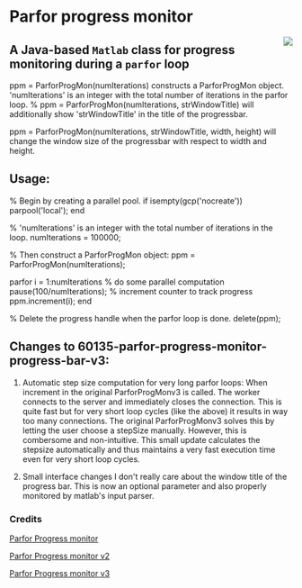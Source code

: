 # Parfor progress monitor
<img align="right" src="https://github.com/fsaxen/ParforProgMon/raw/master/progress_bar.png" />

## A Java-based `Matlab` class for progress monitoring during a `parfor` loop

ppm = ParforProgMon(numIterations) constructs a ParforProgMon object.
'numIterations' is an integer with the total number of
iterations in the parfor loop.
%
ppm = ParforProgMon(numIterations, strWindowTitle) will additionally
show 'strWindowTitle' in the title of the progressbar.

ppm = ParforProgMon(numIterations, strWindowTitle, width, height) will
change the window size of the progressbar with respect to width and
height.


## Usage:

% Begin by creating a parallel pool.
if isempty(gcp('nocreate'))
   parpool('local');
end

% 'numIterations' is an integer with the total number of iterations in the loop.
numIterations = 100000;

% Then construct a ParforProgMon object:
ppm = ParforProgMon(numIterations);

parfor i = 1:numIterations
   % do some parallel computation
   pause(100/numIterations);
   % increment counter to track progress
   ppm.increment(i);
end

% Delete the progress handle when the parfor loop is done.
delete(ppm);


## Changes to 60135-parfor-progress-monitor-progress-bar-v3:
1. Automatic step size computation for very long parfor loops:
When increment in the original ParforProgMonv3 is called. The worker connects to the server and immediately closes the connection.
This is quite fast but for very short loop cycles (like the above) it results in way too many connections.
The original ParforProgMonv3 solves this by letting the user choose a stepSize manually. However, this is combersome and non-intuitive.
This small update calculates the stepsize automatically and thus maintains a very fast execution time even for very short loop cycles.

2. Small interface changes 
I don't really care about the window title of the progress bar. 
This is now an optional parameter and also properly monitored by matlab's input parser.


### Credits
[Parfor Progress monitor](https://www.mathworks.com/matlabcentral/fileexchange/24594-parfor-progress-monitor)

[Parfor Progress monitor v2](https://www.mathworks.com/matlabcentral/fileexchange/31673-parfor-progress-monitor-v2)

[Parfor Progress monitor v3](https://de.mathworks.com/matlabcentral/fileexchange/60135-parfor-progress-monitor-progress-bar-v3)

